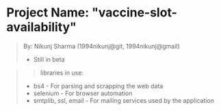 # Project Name: "vaccine-slot-availability"
> By: Nikunj Sharma (1994nikunj@git, 1994nikunj@gmail)
> - Still in beta

>> libraries in use:
> - bs4 - For parsing and scrapping the web data
> - selenium - For browser automation
> - smtplib, ssl, email - For mailing services used by the application
